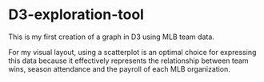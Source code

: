 # D3-exploration-tool
This is my first creation of a graph in D3 using MLB team data. 

For my visual layout, using a scatterplot is an optimal choice for expressing this data because it effectively represents the relationship between team wins, season attendance and the payroll of each MLB organization. 